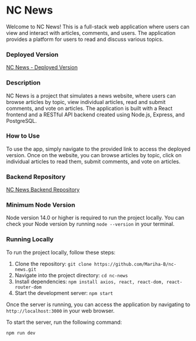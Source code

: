 # NC News

Welcome to NC News! This is a full-stack web application where users can view and interact with articles, comments, and users. The application provides a platform for users to read and discuss various topics.

### Deployed Version
[NC News - Deployed Version](https://nc-news-mb.netlify.app/)

### Description
NC News is a project that simulates a news website, where users can browse articles by topic, view individual articles, read and submit comments, and vote on articles. The application is built with a React frontend and a RESTful API backend created using Node.js, Express, and PostgreSQL.

### How to Use
To use the app, simply navigate to the provided link to access the deployed version. Once on the website, you can browse articles by topic, click on individual articles to read them, submit comments, and vote on articles.

### Backend Repository
[NC News Backend Repository](https://github.com/Mariha-B/nc-news)

### Minimum Node Version
Node version 14.0 or higher is required to run the project locally. You can check your Node version by running `node --version` in your terminal.

### Running Locally
To run the project locally, follow these steps:
1. Clone the repository: `git clone https://github.com/Mariha-B/nc-news.git`
2. Navigate into the project directory: `cd nc-news`
3. Install dependencies: `npm install axios, react, react-dom, react-router-dom`
4. Start the development server: `npm start`

Once the server is running, you can access the application by navigating to `http://localhost:3000` in your web browser.

To start the server, run the following command:

```bash
npm run dev
